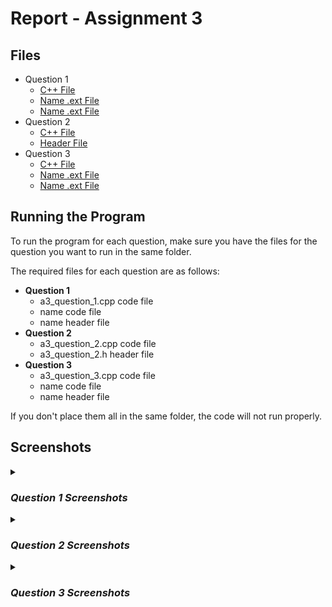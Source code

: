 # Report - Assignment 3

## Files
* Question 1
  * [C++ File](Question1/a3_question_1.cpp)
  * [Name .ext File]()
  * [Name .ext File]()
* Question 2
  * [C++ File](Question2/a3_question_2.cpp)
  * [Header File](Question2/a3_question_2.h)
* Question 3
  * [C++ File](Question3/a3_question_3.cpp)
  * [Name .ext File]()
  * [Name .ext File]()

## Running the Program
To run the program for each question, make sure you have the files for the 
question you want to run in the same folder.

The required files for each question are as follows:
* **Question 1**
  * a3_question_1.cpp code file
  * name code file
  * name header file
* **Question 2**
  * a3_question_2.cpp code file
  * a3_question_2.h header file
* **Question 3**
  * a3_question_3.cpp code file
  * name code file
  * name header file

If you don't place them all in the same folder, the code will not run properly.

## Screenshots

<details>
<summary><h3><i>Question 1 Screenshots</i></h3></summary>

### Name Functions
**name() function Code**<br>
![Code for name function](/screenshots/Assignment3/Question1)

### Name Functions Test Output
![Output for test functions](/screenshots/Assignment3/Question1)

</details>

<details>
<summary><h3><i>Question 2 Screenshots</i></h3></summary>

### Main Functionality
**linear_search_last() function Code**<br>
![Code for name function](/screenshots/Assignment3/Question2/linear_search_last_Code.png)

**Case #1 main() function Code**<br>
![Code for name function](/screenshots/Assignment3/Question2/main_Code_1.png)

**Case #2 main() function Code**<br>
![Code for name function](/screenshots/Assignment3/Question2/main_Code_2.png)

### Test Output
**Case #1 Output**<br>
![Output for test case #1](/screenshots/Assignment3/Question2/test_Output_1.png)

**Case #2 Output**<br>
![Output for test case #2](/screenshots/Assignment3/Question2/test_Output_2.png)

</details>

<details>
<summary><h3><i>Question 3 Screenshots</i></h3></summary>

### Name Functions
**name() function Code**<br>
![Code for name function](/screenshots/Assignment3/Question3)

### Name Functions Test Output
![Output for test functions](/screenshots/Assignment3/Question3)

</details>